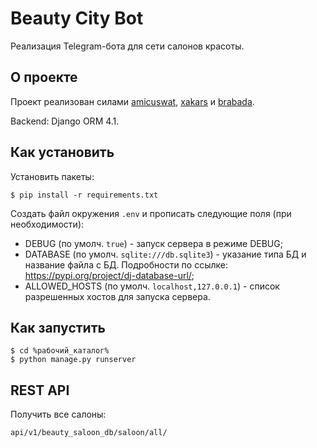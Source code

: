 # Beauty City Bot
Реализация Telegram-бота для сети салонов красоты.

## О проекте
Проект реализован силами [amicuswat](https://github.com/amicuswat), [xakars](https://github.com/xakars) и [brabada](https://github.com/Brabada).

Backend: Django ORM 4.1.

## Как установить
Установить пакеты:
```shell
$ pip install -r requirements.txt
```

Создать файл окружения `.env` и прописать следующие поля (при необходимости):

- DEBUG (по умолч. `true`) - запуск сервера в режиме DEBUG;
- DATABASE (по умолч. `sqlite:///db.sqlite3`) - указание типа БД и название файла с БД. Подробности по ссылке: 
https://pypi.org/project/dj-database-url/;
- ALLOWED_HOSTS (по умолч. `localhost,127.0.0.1`) - список разрешенных хостов для запуска сервера.


## Как запустить
```shell
$ cd %рабочий_каталог%
$ python manage.py runserver
```

## REST API

Получить все салоны:
```text
api/v1/beauty_saloon_db/saloon/all/
```